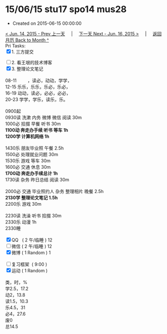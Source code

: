# 15/06/15 stu17 spo14 mus28

- Created on 2015-06-15 00:00:00

[< Jun. 14, 2015 - Prev 上一天](/_archived/lifelogs/2015/06/d14.md) &nbsp; &nbsp; | &nbsp; &nbsp; [下一天 Next - Jun. 16, 2015 >](/_archived/lifelogs/2015/06/d16.md) &nbsp; &nbsp; |  &nbsp; &nbsp; [返回月历 Back to Month ^](/_archived/lifelogs/2015/06/index.md)
<br/>Pri Tasks:</strong><br clear="none"/><input type="checkbox" checked="true" />1. 三方提交</div><div><input type="checkbox" />2. 看王垠的技术博客<br/></div><div><input type="checkbox" checked="true" />3. 整理论文笔记</div><div><div><br clear="none"/></div>08-11         ，读必，动动，学学，<br clear="none"/>12-15 乐乐，乐乐，乐必，乐必，<br clear="none"/>16-19 动动，读必，必必，必必，<br clear="none"/>20-23 学学，学乐，读乐，乐。<div><br clear="none"/></div>0900起<br clear="none"/>0930读 洗漱 内务 微博 微信 阅读 30m</div><div>1000必 拾掇 早餐 听书 30m</div><div><b>1100动 奔走办手续 听书 等车 1h</b></div><div><b>1200学 计算机网络 1h</b></div><div><br/></div><div>1430乐 朋友毕业照 午餐 2.5h</div><div>1500必 处理就业问题 30m</div><div>1530乐 游戏 等车 30m</div><div>1600必 交通 休息 30m</div><div><b>1700动 奔走办手续总计 1h</b></div><div>1730读 杂务 昨日总结 阅读 30m</div><div><br/></div><div>2000必 交通 毕业照约人 杂务 整理相片 晚餐 2.5h</div><div><strong>2130学 整理论文笔记 1.5h</strong><div>2200乐 游戏 30m</div><div><br/></div>2230读 洗澡 听书 拾掇 30m<br clear="none"/>2330乐 动漫 1h</div><div>2330睡</div><div><br clear="none"/></div><div><input type="checkbox" checked="true" />QQ   ( 2 午/临睡 ) 12<br clear="none"/><input type="checkbox" />微信 ( 2 午/临睡 ) 12</div><div><input type="checkbox" checked="true" />微博 ( 1 Random ) 1</div><div><br clear="none"/></div><div><input type="checkbox" />复习框架  ( 9:00 ) <br clear="none"/></div><div><input type="checkbox" checked="true" />运动 ( 1 Random ) </div><div><div><br clear="none"/></div>类，时，%<br clear="none"/>学2.5，17.2<br clear="none"/>动2，13.8<br clear="none"/>读1.5，10.3<br clear="none"/>乐4.5，31<br clear="none"/>必4，27.6<br clear="none"/>废0</div><div>总14.5</div>
